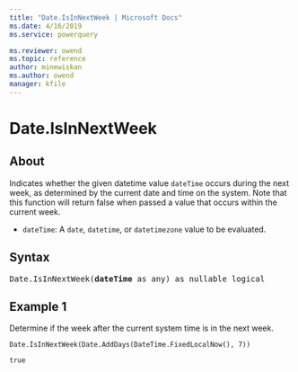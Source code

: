 ```yaml
---
title: "Date.IsInNextWeek | Microsoft Docs"
ms.date: 4/16/2019
ms.service: powerquery

ms.reviewer: owend
ms.topic: reference
author: minewiskan
ms.author: owend
manager: kfile
---
```

# Date.IsInNextWeek

## About

Indicates whether the given datetime value <code>dateTime</code> occurs during the next week, as determined by the current date and time on the system. Note that this function will return false when passed a value that occurs within the current week. <ul> <li><code>dateTime</code>: A <code>date</code>, <code>datetime</code>, or <code>datetimezone</code> value to be evaluated.</li> </ul>
  
## Syntax

<pre>
Date.IsInNextWeek(<b>dateTime</b> as any) as nullable logical
</pre> 
  
## Example 1

Determine if the week after the current system time is in the next week.

```powerquery-m
Date.IsInNextWeek(Date.AddDays(DateTime.FixedLocalNow(), 7))
```

`true`
  
